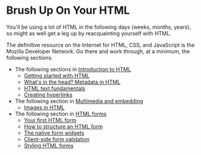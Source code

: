 # Brush Up On Your HTML

You'll be using a lot of HTML in the following days (weeks, months, years), so
might as well get a leg up by reacquainting yourself with HTML.

The definitive resource on the Internet for HTML, CSS, and JavaScript is the
Mozilla Developer Network. Go there and work through, at a minimum, the
following sections:

* The following sections in [Introduction to HTML]
  * [Getting started with HTML]
  * [What's in the head? Metadata in HTML]
  * [HTML text fundamentals]
  * [Creating hyperlinks]
* The following section in [Multimedia and embedding]
  * [Images in HTML]
* The following section in [HTML forms]
  * [Your first HTML form]
  * [How to structure an HTML form]
  * [The native form widgets]
  * [Client-side form validation]
  * [Styling HTML forms]

[Introduction to HTML]: https://developer.mozilla.org/en-US/docs/Learn/HTML/Introduction_to_HTML
[Getting started with HTML]: https://developer.mozilla.org/en-US/docs/Learn/HTML/Introduction_to_HTML/Getting_started
[What's in the head? Metadata in HTML]: https://developer.mozilla.org/en-US/docs/Learn/HTML/Introduction_to_HTML/The_head_metadata_in_HTML
[HTML text fundamentals]: https://developer.mozilla.org/en-US/docs/Learn/HTML/Introduction_to_HTML/HTML_text_fundamentals
[Creating hyperlinks]: https://developer.mozilla.org/en-US/docs/Learn/HTML/Introduction_to_HTML/Creating_hyperlinks
[Multimedia and embedding]: https://developer.mozilla.org/en-US/docs/Learn/HTML/Multimedia_and_embedding
[Images in HTML]: https://developer.mozilla.org/en-US/docs/Learn/HTML/Multimedia_and_embedding/Images_in_HTML
[HTML forms]: https://developer.mozilla.org/en-US/docs/Learn/Forms
[Your first HTML form]: https://developer.mozilla.org/en-US/docs/Learn/HTML/Forms/Your_first_HTML_form
[How to structure an HTML form]: https://developer.mozilla.org/en-US/docs/Learn/HTML/Forms/How_to_structure_an_HTML_form
[The native form widgets]: https://developer.mozilla.org/en-US/docs/Learn/HTML/Forms/The_native_form_widgets
[Client-side form validation]: https://developer.mozilla.org/en-US/docs/Learn/Forms/Form_validation
[Styling HTML forms]: https://developer.mozilla.org/en-US/docs/Learn/Forms/Styling_web_forms
